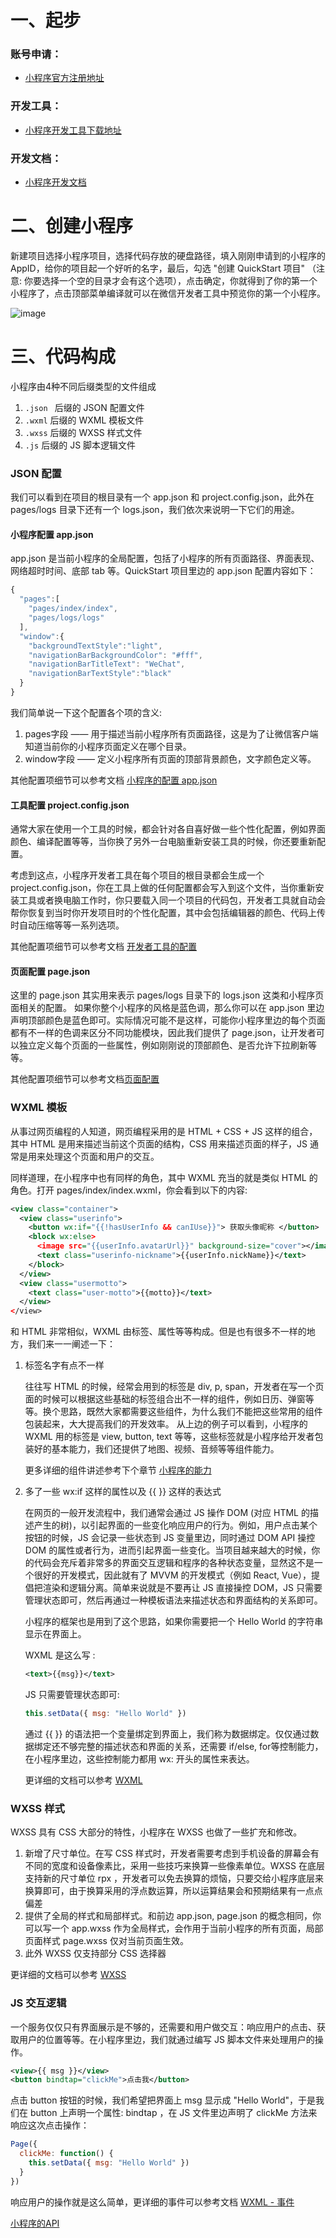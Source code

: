# 一、起步

### 账号申请：

- [小程序官方注册地址](https://mp.weixin.qq.com/wxopen/waregister?action=step1)


### 开发工具：
- [小程序开发工具下载地址](https://developers.weixin.qq.com/miniprogram/dev/devtools/download.html?t=18101112)


### 开发文档：
- [小程序开发文档](https://developers.weixin.qq.com/miniprogram/dev/index.html)


# 二、创建小程序

新建项目选择小程序项目，选择代码存放的硬盘路径，填入刚刚申请到的小程序的 AppID，给你的项目起一个好听的名字，最后，勾选 "创建 QuickStart 项目" （注意: 你要选择一个空的目录才会有这个选项），点击确定，你就得到了你的第一个小程序了，点击顶部菜单编译就可以在微信开发者工具中预览你的第一个小程序。

![image](https://developers.weixin.qq.com/miniprogram/dev/image/quickstart/basic/first-program.png?t=18101112)

# 三、代码构成

小程序由4种不同后缀类型的文件组成

1. `.json ` 后缀的 JSON 配置文件
2. `.wxml` 后缀的 WXML 模板文件
3. `.wxss` 后缀的 WXSS 样式文件
4. `.js` 后缀的 JS 脚本逻辑文件

### JSON 配置

我们可以看到在项目的根目录有一个 app.json 和 project.config.json，此外在 pages/logs 目录下还有一个 logs.json，我们依次来说明一下它们的用途。

#### 小程序配置 app.json

app.json 是当前小程序的全局配置，包括了小程序的所有页面路径、界面表现、网络超时时间、底部 tab 等。QuickStart 项目里边的 app.json 配置内容如下：

```js
{
  "pages":[
    "pages/index/index",
    "pages/logs/logs"
  ],
  "window":{
    "backgroundTextStyle":"light",
    "navigationBarBackgroundColor": "#fff",
    "navigationBarTitleText": "WeChat",
    "navigationBarTextStyle":"black"
  }
}
```

我们简单说一下这个配置各个项的含义:

1. pages字段 —— 用于描述当前小程序所有页面路径，这是为了让微信客户端知道当前你的小程序页面定义在哪个目录。
2. window字段 —— 定义小程序所有页面的顶部背景颜色，文字颜色定义等。


其他配置项细节可以参考文档 [小程序的配置 app.json](https://developers.weixin.qq.com/miniprogram/dev/framework/config.html)

#### 工具配置 project.config.json

通常大家在使用一个工具的时候，都会针对各自喜好做一些个性化配置，例如界面颜色、编译配置等等，当你换了另外一台电脑重新安装工具的时候，你还要重新配置。

考虑到这点，小程序开发者工具在每个项目的根目录都会生成一个 project.config.json，你在工具上做的任何配置都会写入到这个文件，当你重新安装工具或者换电脑工作时，你只要载入同一个项目的代码包，开发者工具就自动会帮你恢复到当时你开发项目时的个性化配置，其中会包括编辑器的颜色、代码上传时自动压缩等等一系列选项。

其他配置项细节可以参考文档 [开发者工具的配置](https://developers.weixin.qq.com/miniprogram/dev/devtools/projectconfig.html)

#### 页面配置 page.json

这里的 page.json 其实用来表示 pages/logs 目录下的 logs.json 这类和小程序页面相关的配置。
如果你整个小程序的风格是蓝色调，那么你可以在 app.json 里边声明顶部颜色是蓝色即可。实际情况可能不是这样，可能你小程序里边的每个页面都有不一样的色调来区分不同功能模块，因此我们提供了 page.json，让开发者可以独立定义每个页面的一些属性，例如刚刚说的顶部颜色、是否允许下拉刷新等等。

其他配置项细节可以参考文档[页面配置](https://developers.weixin.qq.com/miniprogram/dev/framework/config.html#%E9%A1%B5%E9%9D%A2%E9%85%8D%E7%BD%AE)


### WXML 模板

从事过网页编程的人知道，网页编程采用的是 HTML + CSS + JS 这样的组合，其中 HTML 是用来描述当前这个页面的结构，CSS 用来描述页面的样子，JS 通常是用来处理这个页面和用户的交互。

同样道理，在小程序中也有同样的角色，其中 WXML 充当的就是类似 HTML 的角色。打开 pages/index/index.wxml，你会看到以下的内容:
```xml
<view class="container">
  <view class="userinfo">
    <button wx:if="{{!hasUserInfo && canIUse}}"> 获取头像昵称 </button>
    <block wx:else>
      <image src="{{userInfo.avatarUrl}}" background-size="cover"></image>
      <text class="userinfo-nickname">{{userInfo.nickName}}</text>
    </block>
  </view>
  <view class="usermotto">
    <text class="user-motto">{{motto}}</text>
  </view>
</view>
```

和 HTML 非常相似，WXML 由标签、属性等等构成。但是也有很多不一样的地方，我们来一一阐述一下：
1. 标签名字有点不一样

	往往写 HTML 的时候，经常会用到的标签是 div, p, span，开发者在写一个页面的时候可以根据这些基础的标签组合出不一样的组件，例如日历、弹窗等等。换个思路，既然大家都需要这些组件，为什么我们不能把这些常用的组件包装起来，大大提高我们的开发效率。
	从上边的例子可以看到，小程序的 WXML 用的标签是 view, button, text 等等，这些标签就是小程序给开发者包装好的基本能力，我们还提供了地图、视频、音频等等组件能力。
    
    更多详细的组件讲述参考下个章节 [小程序的能力](https://developers.weixin.qq.com/miniprogram/dev/quickstart/basic/framework.html)
    
2. 多了一些 wx:if 这样的属性以及 {{ }} 这样的表达式
	
  	在网页的一般开发流程中，我们通常会通过 JS 操作 DOM (对应 HTML 的描述产生的树)，以引起界面的一些变化响应用户的行为。例如，用户点击某个按钮的时候，JS 会记录一些状态到 JS 变量里边，同时通过 DOM API 操控 DOM 的属性或者行为，进而引起界面一些变化。当项目越来越大的时候，你的代码会充斥着非常多的界面交互逻辑和程序的各种状态变量，显然这不是一个很好的开发模式，因此就有了 MVVM 的开发模式（例如 React, Vue），提倡把渲染和逻辑分离。简单来说就是不要再让 JS 直接操控 DOM，JS 只需要管理状态即可，然后再通过一种模板语法来描述状态和界面结构的关系即可。
    
    小程序的框架也是用到了这个思路，如果你需要把一个 Hello World 的字符串显示在界面上。
    
    WXML 是这么写 :
    ```xml
    <text>{{msg}}</text>
    ```

    JS 只需要管理状态即可:

    ```js
    this.setData({ msg: "Hello World" })
    ```
	通过 {{ }} 的语法把一个变量绑定到界面上，我们称为数据绑定。仅仅通过数据绑定还不够完整的描述状态和界面的关系，还需要 if/else, for等控制能力，在小程序里边，这些控制能力都用 wx: 开头的属性来表达。
    
    更详细的文档可以参考 [WXML](https://developers.weixin.qq.com/miniprogram/dev/framework/view/wxml/index.html)
    
### WXSS 样式

WXSS 具有 CSS 大部分的特性，小程序在 WXSS 也做了一些扩充和修改。

1. 新增了尺寸单位。在写 CSS 样式时，开发者需要考虑到手机设备的屏幕会有不同的宽度和设备像素比，采用一些技巧来换算一些像素单位。WXSS 在底层支持新的尺寸单位 rpx ，开发者可以免去换算的烦恼，只要交给小程序底层来换算即可，由于换算采用的浮点数运算，所以运算结果会和预期结果有一点点偏差
2. 提供了全局的样式和局部样式。和前边 app.json, page.json 的概念相同，你可以写一个 app.wxss 作为全局样式，会作用于当前小程序的所有页面，局部页面样式 page.wxss 仅对当前页面生效。
3. 此外 WXSS 仅支持部分 CSS 选择器

更详细的文档可以参考 [WXSS](https://developers.weixin.qq.com/miniprogram/dev/framework/view/wxss.html)

### JS 交互逻辑

一个服务仅仅只有界面展示是不够的，还需要和用户做交互：响应用户的点击、获取用户的位置等等。在小程序里边，我们就通过编写 JS 脚本文件来处理用户的操作。

```xml
<view>{{ msg }}</view>
<button bindtap="clickMe">点击我</button>
```

点击 button 按钮的时候，我们希望把界面上 msg 显示成 "Hello World"，于是我们在 button 上声明一个属性: bindtap ，在 JS 文件里边声明了 clickMe 方法来响应这次点击操作：

```js
Page({
  clickMe: function() {
    this.setData({ msg: "Hello World" })
  }
})
```

响应用户的操作就是这么简单，更详细的事件可以参考文档 [WXML - 事件](https://developers.weixin.qq.com/miniprogram/dev/framework/view/wxml/event.html)


[小程序的API](https://developers.weixin.qq.com/miniprogram/dev/framework/app-service/api.html)